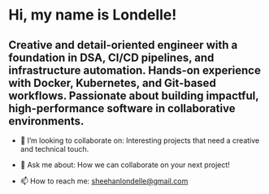 # Hi, my name is Londelle!

## Creative and detail-oriented engineer with a foundation in DSA, CI/CD pipelines, and infrastructure automation. Hands-on experience with Docker, Kubernetes, and Git-based workflows. Passionate about building impactful, high-performance software in collaborative environments.



* 👯 I’m looking to collaborate on: Interesting projects that need a creative and technical touch.

* 💬 Ask me about: How we can collaborate on your next project!

* 📫 How to reach me: sheehanlondelle@gmail.com
